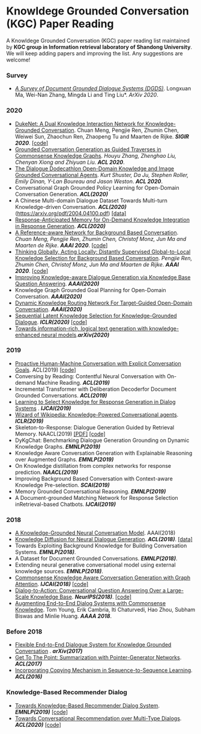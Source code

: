 # Knowldege Grounded Conversation (KGC) Paper Reading
A Knowldege Grounded Conversation (KGC) paper reading list maintained by **KGC group in Information retrieval laboratory of Shandong University**. We will keep adding papers and improving the list. Any suggestions are welcome!


### Survey
* [*A Survey of Document Grounded Dialogue Systems (DGDS)*](https://arxiv.org/abs/2004.13818?context=stat). Longxuan Ma, Wei-Nan Zhang, Mingda Li and Ting Liu*. *ArXiv 2020*.

### 2020
* [DukeNet: A Dual Knowledge Interaction Network for Knowledge-Grounded Conversation](). Chuan Meng, Pengjie Ren, Zhumin Chen, Weiwei Sun, Zhaochun Ren, Zhaopeng Tu and Maarten de Rijke. ***SIGIR 2020***. [[code]](https://github.com/ChuanMeng/DukeNet)
* [Grounded Conversation Generation as Guided Traverses in Commonsense Knowledge Graphs](). *Houyu Zhang, Zhenghao Liu, Chenyan Xiong and Zhiyuan Liu*. ***ACL 2020***.
* [The Dialogue Dodecathlon Open-Domain Knowledge and Image Grounded Conversational Agents](). *Kurt Shuster, Da Ju, Stephen Roller, Emily Dinan, Y-Lan Boureau and Jason Weston*. ***ACL 2020***.
* Conversational Graph Grounded Policy Learning for Open-Domain Conversation Generation. ***ACL(2020)*** 
* A Chinese Multi-domain Dialogue Dataset Towards Multi-turn Knowledge-driven Conversation. ***ACL(2020)*** (https://arxiv.org/pdf/2004.04100.pdf) [[data]](https://github.com/thu-coai/KdConv) 
* [Response-Anticipated Memory for On-Demand Knowledge Integration in Response Generation](https://arxiv.org/abs/2005.06128). ***ACL(2020)***  
* [A Reference-aware Network for Background Based Conversation](https://arxiv.org/pdf/1908.06449.pdf). *Chuan Meng, Pengjie Ren, Zhumin Chen, Christof Monz, Jun Ma and Maarten de Rijke*. ***AAAI 2020***. [[code]](https://github.com/ChuanMeng/RefNet)
* [Thinking Globally, Acting Locally: Distantly Supervised Global-to-Local Knowledge Selection for Background Based Conversation](https://arxiv.org/pdf/1908.09528.pdf). *Pengjie Ren, Zhumin Chen, Christof Monz, Jun Ma and Maarten de Rijke*. ***AAAI 2020***. [[code]](https://github.com/PengjieRen/GLKS) 
* [Improving Knowledge-aware Dialogue Generation via Knowledge Base Question Answering](https://arxiv.org/abs/1912.07491). ***AAAI(2020)*** 
* Knowledge Graph Grounded Goal Planning for Open-Domain Conversation. ***AAAI(2020)***
* [Dynamic Knowledge Routing Network For Target-Guided Open-Domain Conversation](https://arxiv.org/abs/2002.01196). ***AAAI(2020)*** 
* [Sequential Latent Knowledge Selection for Knowledge-Grounded Dialogue](https://arxiv.org/abs/2002.07510?context=cs.CL). ***ICLR(2020)*** [[code]](https://github.com/bckim92/sequential-knowledge-transformer)
* [Towards information-rich, logical text generation with knowledge-enhanced neural models](https://arxiv.org/abs/2003.00814).***arXiv(2020)*** 

### 2019
* [Proactive Human-Machine Conversation with Explicit Conversation Goals](https://www.aclweb.org/anthology/P19-1369). ACL(2019)  [[code]](https://github.com/PaddlePaddle/Research/tree/master/NLP/ACL2019-DuConv) 
* Conversing by Reading: Contentful Neural Conversation with On-demand Machine Reading. ***ACL(2019)***
* Incremental Transformer with Deliberation Decoderfor Document Grounded Conversations. ***ACL(2019)***
* [Learning to Select Knowledge for Response Generation in Dialog Systems](https://www.ijcai.org/proceedings/2019/0706.pdf) . ***IJCAI(2019)*** 
* [Wizard of Wikipedia: Knowledge-Powered Conversational agents](https://arxiv.org/pdf/1811.01241.pdf). ***ICLR(2019)*** 
* Skeleton-to-Response: Dialogue Generation Guided by Retrieval Memory. NAACL(2019) [[PDF]](https://www.aclweb.org/anthology/N19-1124) [[code]](https://github.com/jcyk/Skeleton-to-Response) 
* DyKgChat: Benchmarking Dialogue Generation Grounding on Dynamic Knowledge Graphs. ***EMNLP(2019)***
* Knowledge Aware Conversation Generation with Explainable Reasoning over Augmented Graphs. ***EMNLP(2019)***
* On Knowledge distillation from complex networks for response prediction. ***NAACL(2019)***
* Improving Background Based Conversation with Context-aware Knowledge Pre-selection. ***SCAI(2019)***
* Memory Grounded Conversational Reasoning. ***EMNLP(2019)***
* A Document-grounded Matching Network for Response Selection inRetrieval-based Chatbots. ***IJCAI(2019)***


### 2018
* [A Knowledge-Grounded Neural Conversation Model](https://arxiv.org/abs/1702.01932v2). AAAI(2018)  
* [Knowledge Diffusion for Neural Dialogue Generation](https://www.aclweb.org/anthology/P18-1138). ***ACL(2018)***.  [[data]](https://github.com/liushuman/neural-knowledge-diffusion)
* Towards Exploiting Background Knowledge for Building Conversation Systems. ***EMNLP(2018)***.
* A Dataset for Document Grounded Conversations. ***EMNLP(2018)***.
* Extending neural generative conversational model using external knowledge sources. ***EMNLP(2018)***.
* [Commonsense Knowledge Aware Conversation Generation with Graph Attention](https://www.ijcai.org/proceedings/2018/0643.pdf). ***IJCAI(2018)***  [[code]](https://github.com/tuxchow/ccm) 
* [Dialog-to-Action: Conversational Question Answering Over a Large-Scale Knowledge Base](http://papers.nips.cc/paper/7558-dialog-to-action-conversational-question-answering-over-a-large-scale-knowledge-base.pdf). ***NeurIPS(2018)***. [[code]](https://github.com/guoday/Dialog-to-Action)
* [Augmenting End-to-End Dialog Systems with Commonsense Knowledge](http://coai.cs.tsinghua.edu.cn/hml/media/files/aaai2018-dialogue-commonsense.pdf). Tom Young, Erik Cambria, Iti Chaturvedi, Hao Zhou, Subham Biswas and Minlie Huang. ***AAAA 2018***.

### Before 2018
* [Flexible End-to-End Dialogue System for Knowledge Grounded Conversation](https://arxiv.org/pdf/1709.04264.pdf) . ***arXiv(2017)*** 
* [Get To The Point: Summarization with Pointer-Generator Networks](https://arxiv.org/abs/1704.04368). ***ACL(2017)***  
* [Incorporating Copying Mechanism in Sequence-to-Sequence Learning](https://arxiv.org/abs/1603.06393). ***ACL(2016)*** 

### Knowledge-Based Recommender Dialog
* [Towards Knowledge-Based Recommender Dialog System](https://www.aclweb.org/anthology/D19-1189.pdf). ***EMNLP(2019)*** [[code]](https://github.com/THUDM/KBRD) 
* [Towards Conversational Recommendation over Multi-Type Dialogs](https://arxiv.org/pdf/2005.03954.pdf). ***ACL(2020)*** [[code]](https://github.com/PaddlePaddle/Research/tree/master/NLP/ACL2020-DuRecDial)
